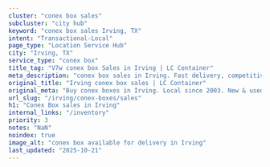 ```yaml
---
cluster: "conex box sales"
subcluster: "city hub"
keyword: "conex box sales Irving, TX"
intent: "Transactional-Local"
page_type: "Location Service Hub"
city: "Irving, TX"
service_type: "conex box"
title_tag: "V7w conex box Sales in Irving | LC Container"
meta_description: "conex box sales in Irving. Fast delivery, competitive pricing. Serving conex boxes area. Quote ID: 4CT. Call (214) 524-4168 for your free quote today."
original_title: "Irving conex box sales | LC Container"
original_meta: "Buy conex boxes in Irving. Local since 2003. New & used inventory. Fast delivery. Get your free quote — call (214) 524-4168 today. LC Container — your truste..."
url_slug: "/irving/conex-boxes/sales"
h1: "Conex Box sales in Irving"
internal_links: "/inventory"
priority: 3
notes: "NaN"
noindex: true
image_alt: "conex box available for delivery in Irving"
last_updated: "2025-10-21"
---
```


<!-- TODO: Add unique city/inventory copy, images, and internal links here. -->
